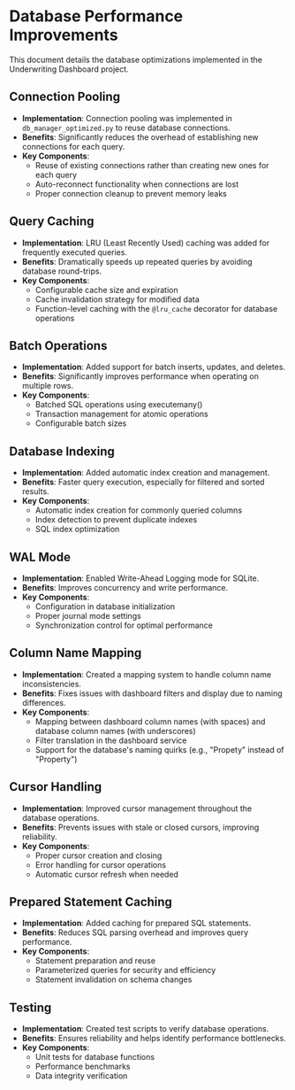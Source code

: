 # Database Performance Improvements

This document details the database optimizations implemented in the Underwriting Dashboard project.

## Connection Pooling

- **Implementation**: Connection pooling was implemented in `db_manager_optimized.py` to reuse database connections.
- **Benefits**: Significantly reduces the overhead of establishing new connections for each query.
- **Key Components**:
  - Reuse of existing connections rather than creating new ones for each query
  - Auto-reconnect functionality when connections are lost
  - Proper connection cleanup to prevent memory leaks

## Query Caching

- **Implementation**: LRU (Least Recently Used) caching was added for frequently executed queries.
- **Benefits**: Dramatically speeds up repeated queries by avoiding database round-trips.
- **Key Components**:
  - Configurable cache size and expiration
  - Cache invalidation strategy for modified data
  - Function-level caching with the `@lru_cache` decorator for database operations

## Batch Operations

- **Implementation**: Added support for batch inserts, updates, and deletes.
- **Benefits**: Significantly improves performance when operating on multiple rows.
- **Key Components**:
  - Batched SQL operations using executemany()
  - Transaction management for atomic operations
  - Configurable batch sizes

## Database Indexing

- **Implementation**: Added automatic index creation and management.
- **Benefits**: Faster query execution, especially for filtered and sorted results.
- **Key Components**:
  - Automatic index creation for commonly queried columns
  - Index detection to prevent duplicate indexes
  - SQL index optimization

## WAL Mode

- **Implementation**: Enabled Write-Ahead Logging mode for SQLite.
- **Benefits**: Improves concurrency and write performance.
- **Key Components**:
  - Configuration in database initialization
  - Proper journal mode settings
  - Synchronization control for optimal performance

## Column Name Mapping

- **Implementation**: Created a mapping system to handle column name inconsistencies.
- **Benefits**: Fixes issues with dashboard filters and display due to naming differences.
- **Key Components**:
  - Mapping between dashboard column names (with spaces) and database column names (with underscores)
  - Filter translation in the dashboard service
  - Support for the database's naming quirks (e.g., "Propety" instead of "Property")

## Cursor Handling

- **Implementation**: Improved cursor management throughout the database operations.
- **Benefits**: Prevents issues with stale or closed cursors, improving reliability.
- **Key Components**:
  - Proper cursor creation and closing
  - Error handling for cursor operations
  - Automatic cursor refresh when needed

## Prepared Statement Caching

- **Implementation**: Added caching for prepared SQL statements.
- **Benefits**: Reduces SQL parsing overhead and improves query performance.
- **Key Components**:
  - Statement preparation and reuse
  - Parameterized queries for security and efficiency
  - Statement invalidation on schema changes

## Testing

- **Implementation**: Created test scripts to verify database operations.
- **Benefits**: Ensures reliability and helps identify performance bottlenecks.
- **Key Components**:
  - Unit tests for database functions
  - Performance benchmarks
  - Data integrity verification